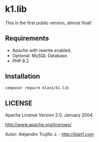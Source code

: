 # k1.lib

This is the first public version, almost final!

## Requirements
- Apache with rewrite enabled.
- Optional: MySQL Database.
- PHP 8.2

## Installation

```sh
composer require klan1/k1.lib
```

## LICENSE
Apache License Version 2.0, January 2004.

http://www.apache.org/licenses/

Autor: Alejandro Trujillo J. - http://klan1.com

